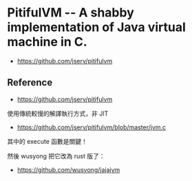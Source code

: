 # PitifulVM -- A shabby implementation of Java virtual machine in C.

* https://github.com/jserv/pitifulvm

## Reference

* https://github.com/jserv/pitifulvm

使用傳統較慢的解譯執行方式，非 JIT

* https://github.com/jserv/pitifulvm/blob/master/jvm.c

其中的 execute 函數是關鍵！

然後 wusyong 把它改為 rust 版了：

* https://github.com/wusyong/jajajvm



